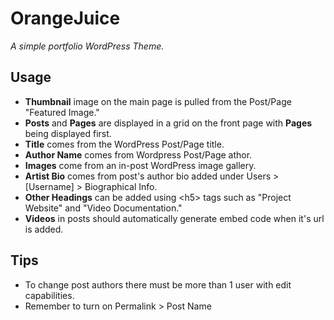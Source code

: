 # OrangeJuice
*A simple portfolio WordPress Theme.*

## Usage
- **Thumbnail** image on the main page is pulled from the Post/Page "Featured Image."
- **Posts** and **Pages** are displayed in a grid on the front page with **Pages** being displayed first.
- **Title** comes from the WordPress Post/Page title.
- **Author Name** comes from Wordpress Post/Page athor.
- **Images** come from an in-post WordPress image gallery.
- **Artist Bio** comes from post's author bio added under Users > [Username] > Biographical Info. 
- **Other Headings** can be added using \<h5\> tags such as "Project Website" and "Video Documentation."
- **Videos** in posts should automatically generate embed code when it's url is added. 

## Tips
- To change post authors there must be more than 1 user with edit capabilities.
- Remember to turn on Permalink > Post Name
